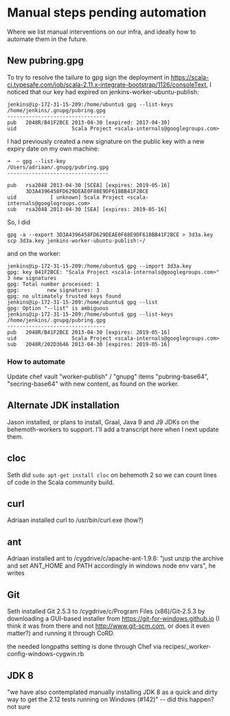 # Manual steps pending automation
Where we list manual interventions on our infra, and ideally how to automate them in the future.

## New pubring.gpg
To try to resolve the tailure to gpg sign the deployment in https://scala-ci.typesafe.com/job/scala-2.11.x-integrate-bootstrap/1126/consoleText,
I noticed that our key had expired on jenkins-worker-ubuntu-publish:

```
jenkins@ip-172-31-15-209:/home/ubuntu$ gpg --list-keys
/home/jenkins/.gnupg/pubring.gpg
--------------------------------
pub   2048R/B41F2BCE 2013-04-30 [expired: 2017-04-30]
uid                  Scala Project <scala-internals@googlegroups.com>
```

I had previously created a new signature on the public key with a new expiry date on my own machine:

```
➜  ~ gpg --list-key                                                            
/Users/adriaan/.gnupg/pubring.gpg
---------------------------------

pub   rsa2048 2013-04-30 [SCEA] [expires: 2019-05-16]
      3D3A4396458FD629DEAE0F88E9DF618BB41F2BCE
uid           [ unknown] Scala Project <scala-internals@googlegroups.com>
sub   rsa2048 2013-04-30 [SEA] [expires: 2019-05-16]
```

So, I did

```
gpg -a --export 3D3A4396458FD629DEAE0F88E9DF618BB41F2BCE > 3d3a.key  
scp 3d3a.key jenkins-worker-ubuntu-publish:~/
```

and on the worker:
```
jenkins@ip-172-31-15-209:/home/ubuntu$ gpg --import 3d3a.key 
gpg: key B41F2BCE: "Scala Project <scala-internals@googlegroups.com>" 3 new signatures
gpg: Total number processed: 1
gpg:         new signatures: 3
gpg: no ultimately trusted keys found
jenkins@ip-172-31-15-209:/home/ubuntu$ gpg --list
gpg: Option "--list" is ambiguous
jenkins@ip-172-31-15-209:/home/ubuntu$ gpg --list-keys
/home/jenkins/.gnupg/pubring.gpg
--------------------------------
pub   2048R/B41F2BCE 2013-04-30 [expires: 2019-05-16]
uid                  Scala Project <scala-internals@googlegroups.com>
sub   2048R/202D3646 2013-04-30 [expires: 2019-05-16]
```

### How to automate
Update chef vault "worker-publish" / "gnupg" items "pubring-base64", "secring-base64" with new content, as found on the worker.

## Alternate JDK installation

Jason installed, or plans to install, Graal, Java 9 and J9 JDKs on the behemoth-workers to support. I'll add a transcript here when I next update them.

## cloc

Seth did `sudo apt-get install cloc` on behemoth 2 so we can count lines of code in the
Scala community build.

## curl

Adriaan installed curl to /usr/bin/curl.exe (how?)

## ant

Adriaan installed ant to /cygdrive/c/apache-ant-1.9.6: "just unzip the archive and set ANT_HOME and PATH accordingly in windows node env vars", he writes

## Git

Seth installed Git 2.5.3 to /cygdrive/c/Program Files (x86)/Git-2.5.3 by downloading a GUI-based installer from https://git-for-windows.github.io (I think it was from there and not http://www.git-scm.com, or does it even matter?) and running it through CoRD.

the needed longpaths setting is done through Chef via recipes/_worker-config-windows-cygwin.rb

## JDK 8

"we have also contemplated manually installing JDK 8 as a quick and
dirty way to get the 2.12 tests running on Windows (#142)" -- did this happen?
not sure
